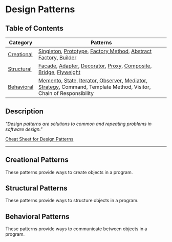 # Design Patterns

## Table of Contents

| Category                           | Patterns                                                                                                                                                                                                                                                                                                                                                             |
| ---------------------------------- | -------------------------------------------------------------------------------------------------------------------------------------------------------------------------------------------------------------------------------------------------------------------------------------------------------------------------------------------------------------------- |
| [Creational](#creational-patterns) | [Singleton](Creational/README.md#singleton-pattern), [Prototype](Creational/README.md#prototype-pattern), [Factory Method](Creational/README.md#factory-method-pattern), [Abstract Factory](Creational/README.md#abstract-factory-pattern), [Builder](Creational/README.md#builder-pattern)                                                                          |
| [Structural](#structural-patterns) | [Facade](Structural/README.md#facade-pattern), [Adapter](Structural/README.md#adapter-pattern), [Decorator](Structural/README.md#decorator-pattern), [Proxy](Structural/README.md#proxy-pattern), [Composite](Structural/README.md#composite-pattern), [Bridge](Structural/README.md#bridge-pattern), [Flyweight](Structural/README.md#flyweight-pattern)            |
| [Behavioral](#behavioral-patterns) | [Memento](Behavioral/README.md#memento-pattern), [State](Behavioral/README.md#state-pattern), [Iterator](Behavioral/README.md#iterator-pattern), [Observer](Behavioral/README.md#observer-pattern), [Mediator](Behavioral/README.md#mediator-pattern), [Strategy](Behavioral/README.md#strategy-pattern), Command, Template Method, Visitor, Chain of Responsibility |

## Description

_"Design patterns are solutions to common and repeating problems in software design."_

[Cheat Sheet for Design Patterns](https://refactoring.guru)

---

## Creational Patterns

These patterns provide ways to create objects in a program.

## Structural Patterns

These patterns provide ways to structure objects in a program.

## Behavioral Patterns

These patterns provide ways to communicate between objects in a program.
